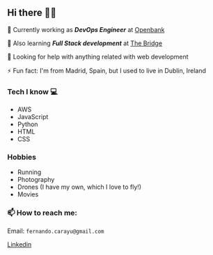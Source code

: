 ## Hi there 👋🏼

🔭 Currently working as **_DevOps Engineer_** at [Openbank](https://openbank.es)

🌱 Also learning **_Full Stack development_** at [The Bridge](https://thebridge.tech "The Bridge")

🤔 Looking for help with anything related with web development

⚡ Fun fact: I'm from Madrid, Spain, but I used to live in Dublin, Ireland

### Tech I know 💻

- AWS
- JavaScript
- Python
- HTML
- CSS

### Hobbies

- Running
- Photography
- Drones (I have my own, which I love to fly!)
- Movies

### 📫 How to reach me:

Email: `fernando.carayu@gmail.com`

[Linkedin](https://www.linkedin.com/in/fernandocarmonaayuela/)


<!--
**ferkanzai/ferkanzai** is a ✨ _special_ ✨ repository because its `README.md` (this file) appears on your GitHub profile.

Here are some ideas to get you started:

- 🔭 I’m currently working on ...
- 🌱 I’m currently learning ...
- 👯 I’m looking to collaborate on ...
- 🤔 I’m looking for help with ...
- 💬 Ask me about ...
- 📫 How to reach me: ...
- 😄 Pronouns: ...
- ⚡ Fun fact: ...
-->
